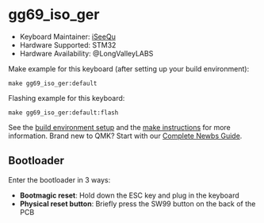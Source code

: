 # gg69_iso_ger

* Keyboard Maintainer: [iSeeQu](https://github.com/iSeeQu)
* Hardware Supported: STM32
* Hardware Availability: @LongValleyLABS

Make example for this keyboard (after setting up your build environment):

    make gg69_iso_ger:default

Flashing example for this keyboard:

    make gg69_iso_ger:default:flash

See the [build environment setup](https://docs.qmk.fm/#/getting_started_build_tools) and the [make instructions](https://docs.qmk.fm/#/getting_started_make_guide) for more information. Brand new to QMK? Start with our [Complete Newbs Guide](https://docs.qmk.fm/#/newbs).

## Bootloader

Enter the bootloader in 3 ways:

* **Bootmagic reset**: Hold down the ESC key and plug in the keyboard
* **Physical reset button**: Briefly press the SW99 button on the back of the PCB
